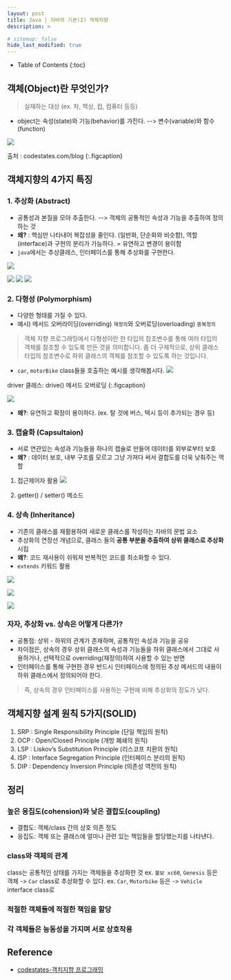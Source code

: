 ```yaml
---
layout: post
title: Java | 자바의 기본(2) 객체지향 
description: >

# sitemap: false
hide_last_modified: true
---
```


- Table of Contents
{:toc}

## 객체(Object)란 무엇인가?
> 실재하는 대상 (ex. 차, 책상, 컵, 컴퓨터 등등)

- object는 속성(state)와 기능(behavior)를 가진다. --> 변수(variable)와 함수(function)

![](/assets/img/2023-07-17-Java-Basic-2-OOP/2023-10-08-15-08-45.png)

출처 : codestates.com/blog
{:.figcaption}



## 객체지향의 4가지 특징

### 1. 추상화 (Abstract)

- 공통성과 본질을 모아 추출한다. --> 객체의 공통적인 속성과 기능을 추출하여 정의하는 것
- **왜?** : 핵심만 나타내어 복잡성을 줄인다. (일반화, 단순화와 비슷함), 역할(interface)과 구현의 분리가 가능하다. = 유연하고 변경이 용이함
- `java`에서는 추상클래스, 인터페이스를 통해 추상화를 구현한다.

![](/assets/img/2023-10-08-Java-Basic-2-OOP/2023-10-08-15-13-04.png) 

![](/assets/img/2023-10-08-Java-Basic-2-OOP/2023-10-08-15-13-15.png)
![](/assets/img/2023-10-08-Java-Basic-2-OOP/2023-10-08-15-13-21.png)
![](/assets/img/2023-10-08-Java-Basic-2-OOP/2023-10-08-15-13-26.png)


### 2. 다형성 (Polymorphism)

- 다양한 형태를 가질 수 있다.
- 예시) 메서드 오버라이딩(overriding) `재정의`와 오버로딩(overloading) `중복정의`
> 객체 지향 프로그래밍에서 다형성이란 한 타입의 참조변수를 통해 여러 타입의 객체를 참조할 수 있도록 만든 것을 의미합니다. 좀 더 구체적으로, 상위 클래스 타입의 참조변수로 하위 클래스의 객체를 참조할 수 있도록 하는 것입니다.

- `car`, `motorBike` class들을 호출하는 예시를 생각해봅시다. 
![](/assets/img/2023-10-08-Java-Basic-2-OOP/2023-10-08-18-13-25.png)

driver 클래스: drive() 메서드 오버로딩
{:.figcaption}

![](/assets/img/2023-10-08-Java-Basic-2-OOP/2023-10-08-18-15-45.png)

- **왜?**: 유연하고 확장이 용이하다. (ex. 탈 것에 버스, 택시 등이 추가되는 경우 등)


### 3. 캡슐화 (Capsultaion)

- 서로 연관있는 속성과 기능들을 하나의 캡슐로 만들어 데이터를 외부로부터 보호
- **왜?** : 데이터 보호, 내부 구조를 모르고 그냥 가져다 써서 결합도를 더욱 낮춰주는 역할

1. 접근제어자 활용 
![](/assets/img/2023-10-08-Java-Basic-2-OOP/2023-10-08-18-40-32.png)

2. getter() / setter() 메소드


### 4. 상속 (Inheritance)

- 기존의 클래스를 재활용하여 새로운 클래스를 작성하는 자바의 문법 요소
- 추상화의 연장선 개념으로, 클래스 들의 **공통 부분을 추출하여 상위 클래스로 추상화** 시킴
- **왜?**: 코드 재사용이 쉬워져 반복적인 코드를 최소화할 수 있다.
- `extends` 키워드 활용

![](/assets/img/2023-10-08-Java-Basic-2-OOP/2023-10-08-18-59-18.png)

![](/assets/img/2023-10-08-Java-Basic-2-OOP/2023-10-08-18-59-29.png)

![](/assets/img/2023-10-08-Java-Basic-2-OOP/2023-10-08-18-59-42.png)


### 자자, 추상화 vs. 상속은 어떻게 다른가?
- 공통점: 상위 - 하위의 관계가 존재하며, 공통적인 속성과 기능을 공유
- 차이점은, 상속의 경우 상위 클래스의 속성과 기능들을 하위 클래스에서 그대로 사용하거나, 선택적으로 overriding(재정의)하여 사용할 수 있는 반면
- 인터페이스를 통해 구현한 경우 반드시 인터페이스에 정의된 추상 메서드의 내용이 하위 클래스에서 정의되어야 한다. 

> 즉, 상속의 경우 인터페이스를 사용하는 구현에 비해 추상화의 정도가 낮다. 


## 객체지향 설계 원칙 5가지(SOLID)
1. SRP : Single Responsibility Principle (단일 책임의 원칙)
2. OCP : Open/Closed Principle (개방 폐쇄의 원칙)
3. LSP : Liskov’s Substitution Principle (리스코프 치환의 원칙)
4. ISP : Interface Segregation Principle (인터페이스 분리의 원칙)
5. DIP : Dependency Inversion Principle (의존성 역전의 원칙)


## 정리
### 높은 응집도(cohension)와 낮은 결합도(coupling)

- 결합도: 객체/class 간의 상호 의존 정도
- 응집도: 객체 또는 클래스에 얼마나 관련 있는 책임들을 할당했는지를 나타낸다.

### class와 객체의 관계
class는 공통적인 상태를 가지는 객체들을 추상화한 것
ex. `볼보 xc60`, `Genesis` 등은 객체 -> `Car` class로 추상화할 수 있다.
ex. `Car`, `Motorbike` 등은 -> `Vehicle` interface class로 

### 적절한 객체들에 적절한 책임을 할당
### 각 객체들은 능동성을 가지며 서로 상호작용


## Reference
- [codestates-객치지향 프로그래밍](https://www.codestates.com/blog/content/%EA%B0%9D%EC%B2%B4-%EC%A7%80%ED%96%A5-%ED%94%84%EB%A1%9C%EA%B7%B8%EB%9E%98%EB%B0%8D-%ED%8A%B9%EC%A7%95)